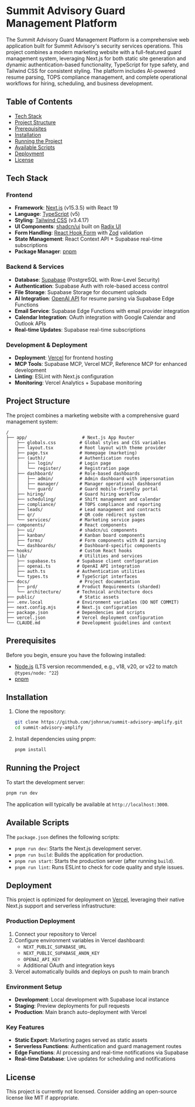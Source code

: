 # Summit Advisory Guard Management Platform

The Summit Advisory Guard Management Platform is a comprehensive web application built for Summit Advisory's security services operations. This project combines a modern marketing website with a full-featured guard management system, leveraging Next.js for both static site generation and dynamic authentication-based functionality, TypeScript for type safety, and Tailwind CSS for consistent styling. The platform includes AI-powered resume parsing, TOPS compliance management, and complete operational workflows for hiring, scheduling, and business development.

## Table of Contents

-   [Tech Stack](#tech-stack)
-   [Project Structure](#project-structure)
-   [Prerequisites](#prerequisites)
-   [Installation](#installation)
-   [Running the Project](#running-the-project)
-   [Available Scripts](#available-scripts)
-   [Deployment](#deployment)
-   [License](#license)

## Tech Stack

### Frontend
-   **Framework**: [Next.js](https://nextjs.org/) (v15.3.5) with React 19
-   **Language**: [TypeScript](https://www.typescriptlang.org/) (v5)
-   **Styling**: [Tailwind CSS](https://tailwindcss.com/) (v3.4.17)
-   **UI Components**: [shadcn/ui](https://ui.shadcn.com/) built on [Radix UI](https://www.radix-ui.com/)
-   **Form Handling**: [React Hook Form](https://react-hook-form.com/) with [Zod](https://zod.dev/) validation
-   **State Management**: React Context API + Supabase real-time subscriptions
-   **Package Manager**: [pnpm](https://pnpm.io/)

### Backend & Services
-   **Database**: [Supabase](https://supabase.com/) (PostgreSQL with Row-Level Security)
-   **Authentication**: Supabase Auth with role-based access control
-   **File Storage**: Supabase Storage for document uploads
-   **AI Integration**: [OpenAI API](https://openai.com/) for resume parsing via Supabase Edge Functions
-   **Email Service**: Supabase Edge Functions with email provider integration
-   **Calendar Integration**: OAuth integration with Google Calendar and Outlook APIs
-   **Real-time Updates**: Supabase real-time subscriptions

### Development & Deployment
-   **Deployment**: [Vercel](https://vercel.com/) for frontend hosting
-   **MCP Tools**: Supabase MCP, Vercel MCP, Reference MCP for enhanced development
-   **Linting**: ESLint with Next.js configuration
-   **Monitoring**: Vercel Analytics + Supabase monitoring

## Project Structure

The project combines a marketing website with a comprehensive guard management system:

```
/
├── app/                     # Next.js App Router
│   ├── globals.css         # Global styles and CSS variables
│   ├── layout.tsx          # Root layout with theme provider
│   ├── page.tsx            # Homepage (marketing)
│   ├── (auth)/             # Authentication routes
│   │   ├── login/          # Login page
│   │   └── register/       # Registration page
│   ├── dashboard/          # Role-based dashboards
│   │   ├── admin/          # Admin dashboard with impersonation
│   │   ├── manager/        # Manager operational dashboard
│   │   └── guard/          # Guard mobile-friendly portal
│   ├── hiring/             # Guard hiring workflow
│   ├── scheduling/         # Shift management and calendar
│   ├── compliance/         # TOPS compliance and reporting
│   ├── leads/              # Lead management and contracts
│   ├── qr/                 # QR code redirect system
│   └── services/           # Marketing service pages
├── components/             # React components
│   ├── ui/                 # shadcn/ui components
│   ├── kanban/             # Kanban board components
│   ├── forms/              # Form components with AI parsing
│   └── dashboards/         # Dashboard-specific components
├── hooks/                  # Custom React hooks
├── lib/                    # Utilities and services
│   ├── supabase.ts        # Supabase client configuration
│   ├── openai.ts          # OpenAI API integration
│   ├── auth.ts            # Authentication utilities
│   └── types.ts           # TypeScript interfaces
├── docs/                   # Project documentation
│   ├── prd/               # Product Requirements (sharded)
│   └── architecture/      # Technical architecture docs
├── public/                 # Static assets
├── .env.local             # Environment variables (DO NOT COMMIT)
├── next.config.mjs        # Next.js configuration
├── package.json           # Dependencies and scripts
├── vercel.json            # Vercel deployment configuration
└── CLAUDE.md              # Development guidelines and context
```

## Prerequisites

Before you begin, ensure you have the following installed:

-   [Node.js](https://nodejs.org/) (LTS version recommended, e.g., v18, v20, or v22 to match `@types/node: ^22`)
-   [pnpm](https://pnpm.io/installation)

## Installation

1.  Clone the repository:
    ```bash
    git clone https://github.com/johnrue/summit-advisory-amplify.git
    cd summit-advisory-amplify
    ```
2.  Install dependencies using pnpm:
    ```bash
    pnpm install
    ```

## Running the Project

To start the development server:

```bash
pnpm run dev
```

The application will typically be available at `http://localhost:3000`.

## Available Scripts

The `package.json` defines the following scripts:

-   `pnpm run dev`: Starts the Next.js development server.
-   `pnpm run build`: Builds the application for production.
-   `pnpm run start`: Starts the production server (after running `build`).
-   `pnpm run lint`: Runs ESLint to check for code quality and style issues.

## Deployment

This project is optimized for deployment on [Vercel](https://vercel.com/), leveraging their native Next.js support and serverless infrastructure:

### Production Deployment
1. Connect your repository to Vercel
2. Configure environment variables in Vercel dashboard:
   - `NEXT_PUBLIC_SUPABASE_URL`
   - `NEXT_PUBLIC_SUPABASE_ANON_KEY`
   - `OPENAI_API_KEY`
   - Additional OAuth and integration keys
3. Vercel automatically builds and deploys on push to main branch

### Environment Setup
- **Development**: Local development with Supabase local instance
- **Staging**: Preview deployments for pull requests
- **Production**: Main branch auto-deployment with Vercel

### Key Features
- **Static Export**: Marketing pages served as static assets
- **Serverless Functions**: Authentication and guard management routes
- **Edge Functions**: AI processing and real-time notifications via Supabase
- **Real-time Database**: Live updates for scheduling and notifications

## License

This project is currently not licensed. Consider adding an open-source license like MIT if appropriate.
